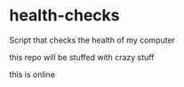 # health-checks
Script that checks the health of my computer

this repo will be stuffed with crazy stuff

this is online

